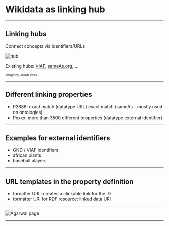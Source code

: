 # Wikidata as linking hub

---

## Linking hubs

Connect concepts via identifiers/URLs

![hub](https://i.imgur.com/dgRaN33.png)

Existing hubs: [VIAF](http://viaf.org), [sameAs.org](http://sameas.org), ...

<font size="-2">Image by Jakob Voss</font>

---

## Different linking properties

- P2888: exact match (datatype URL)
  exact match (sameAs - mostly used on ontologies)
- Pxxxx: more than 3500 different properties (datatype external identifier)

---

## Examples for external identifiers

- GND / VIAF identifiers
- african plants
- baseball players

---

## URL templates in the property definition

- fornatter URL: creates a clickable link for the ID
- formatter URI for RDF resource: linked data URI

---

![Agarwal page](https://i.imgur.com/VNaeUMK.jpg)

---


